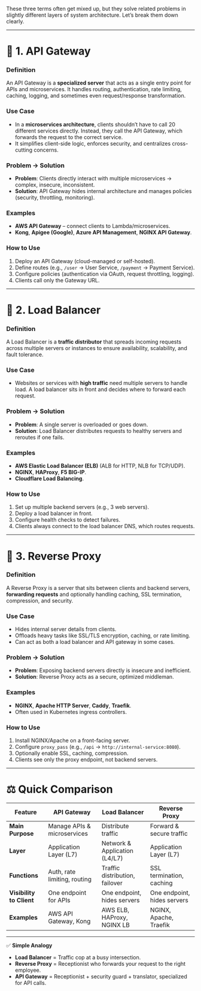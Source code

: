 These three terms often get mixed up, but they solve related problems in slightly different layers of system architecture. Let’s break them down clearly.

---

# 🔹 1. **API Gateway**

### **Definition**

An API Gateway is a **specialized server** that acts as a single entry point for APIs and microservices. It handles routing, authentication, rate limiting, caching, logging, and sometimes even request/response transformation.

### **Use Case**

* In a **microservices architecture**, clients shouldn’t have to call 20 different services directly. Instead, they call the API Gateway, which forwards the request to the correct service.
* It simplifies client-side logic, enforces security, and centralizes cross-cutting concerns.

### **Problem → Solution**

* **Problem**: Clients directly interact with multiple microservices → complex, insecure, inconsistent.
* **Solution**: API Gateway hides internal architecture and manages policies (security, throttling, monitoring).

### **Examples**

* **AWS API Gateway** – connect clients to Lambda/microservices.
* **Kong**, **Apigee (Google)**, **Azure API Management**, **NGINX API Gateway**.

### **How to Use**

1. Deploy an API Gateway (cloud-managed or self-hosted).
2. Define routes (e.g., `/user` → User Service, `/payment` → Payment Service).
3. Configure policies (authentication via OAuth, request throttling, logging).
4. Clients call only the Gateway URL.

---

# 🔹 2. **Load Balancer**

### **Definition**

A Load Balancer is a **traffic distributor** that spreads incoming requests across multiple servers or instances to ensure availability, scalability, and fault tolerance.

### **Use Case**

* Websites or services with **high traffic** need multiple servers to handle load. A load balancer sits in front and decides where to forward each request.

### **Problem → Solution**

* **Problem**: A single server is overloaded or goes down.
* **Solution**: Load Balancer distributes requests to healthy servers and reroutes if one fails.

### **Examples**

* **AWS Elastic Load Balancer (ELB)** (ALB for HTTP, NLB for TCP/UDP).
* **NGINX**, **HAProxy**, **F5 BIG-IP**.
* **Cloudflare Load Balancing**.

### **How to Use**

1. Set up multiple backend servers (e.g., 3 web servers).
2. Deploy a load balancer in front.
3. Configure health checks to detect failures.
4. Clients always connect to the load balancer DNS, which routes requests.

---

# 🔹 3. **Reverse Proxy**

### **Definition**

A Reverse Proxy is a server that sits between clients and backend servers, **forwarding requests** and optionally handling caching, SSL termination, compression, and security.

### **Use Case**

* Hides internal server details from clients.
* Offloads heavy tasks like SSL/TLS encryption, caching, or rate limiting.
* Can act as both a load balancer and API gateway in some cases.

### **Problem → Solution**

* **Problem**: Exposing backend servers directly is insecure and inefficient.
* **Solution**: Reverse Proxy acts as a secure, optimized middleman.

### **Examples**

* **NGINX**, **Apache HTTP Server**, **Caddy**, **Traefik**.
* Often used in Kubernetes ingress controllers.

### **How to Use**

1. Install NGINX/Apache on a front-facing server.
2. Configure `proxy_pass` (e.g., `/api` → `http://internal-service:8080`).
3. Optionally enable SSL, caching, compression.
4. Clients see only the proxy endpoint, not backend servers.

---

# ⚖️ **Quick Comparison**

| Feature                  | API Gateway                  | Load Balancer                  | Reverse Proxy               |
| ------------------------ | ---------------------------- | ------------------------------ | --------------------------- |
| **Main Purpose**         | Manage APIs & microservices  | Distribute traffic             | Forward & secure traffic    |
| **Layer**                | Application Layer (L7)       | Network & Application (L4/L7)  | Application Layer (L7)      |
| **Functions**            | Auth, rate limiting, routing | Traffic distribution, failover | SSL termination, caching    |
| **Visibility to Client** | One endpoint for APIs        | One endpoint, hides servers    | One endpoint, hides servers |
| **Examples**             | AWS API Gateway, Kong        | AWS ELB, HAProxy, NGINX LB     | NGINX, Apache, Traefik      |

---

✅ **Simple Analogy**

* **Load Balancer** = Traffic cop at a busy intersection.
* **Reverse Proxy** = Receptionist who forwards your request to the right employee.
* **API Gateway** = Receptionist + security guard + translator, specialized for API calls.
